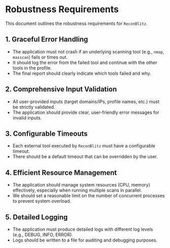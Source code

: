 # Robustness Requirements

This document outlines the robustness requirements for `ReconBlitz`.

## 1. Graceful Error Handling

*   The application must not crash if an underlying scanning tool (e.g., `nmap`, `masscan`) fails or times out.
*   It should log the error from the failed tool and continue with the other tools in the profile.
*   The final report should clearly indicate which tools failed and why.

## 2. Comprehensive Input Validation

*   All user-provided inputs (target domains/IPs, profile names, etc.) must be strictly validated.
*   The application should provide clear, user-friendly error messages for invalid inputs.

## 3. Configurable Timeouts

*   Each external tool executed by `ReconBlitz` must have a configurable timeout.
*   There should be a default timeout that can be overridden by the user.

## 4. Efficient Resource Management

*   The application should manage system resources (CPU, memory) effectively, especially when running multiple scans in parallel.
*   We should set a reasonable limit on the number of concurrent processes to prevent system overload.

## 5. Detailed Logging

*   The application must produce detailed logs with different log levels (e.g., DEBUG, INFO, ERROR).
*   Logs should be written to a file for auditing and debugging purposes.
